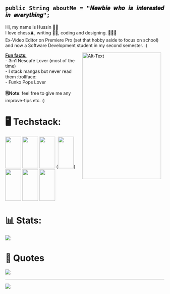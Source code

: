 ## ``` public String aboutMe = "𝑵𝒆𝒘𝒃𝒊𝒆 𝒘𝒉𝒐 𝒊𝒔 𝒊𝒏𝒕𝒆𝒓𝒆𝒔𝒕𝒆𝒅 𝒊𝒏 𝒆𝒗𝒆𝒓𝒚𝒕𝒉𝒊𝒏𝒈"; ```
Hi, my name is Hussin 👋🏼 <br/>I love chess♟️, writing ✍🏻, coding and designing. 👨🏻‍💻 <br/>Ex-Video Editor on Premiere Pro (set that hobby aside to focus on school) and now a Software Development student in my second semester. :)
<br/>
<p>
  <img src="https://github.com/user-attachments/assets/4784e496-96f1-4c90-b174-860a13a62454" width="250" height="400" alt="Alt-Text" width="150" align="right" style="margin-right: 10px;">
</p>

<ins> **Fun facts**: </ins> <br/>  - 3in1 Nescafé Lover (most of the time)<br/>   - I stack mangas but never read them :trollface: <br/> - Funko Pops Lover <br/>
<br/>
**🗒️Note**: feel free to give me any improve-tips etc. :) 

# 🖥️ Techstack:
<img src="https://cdn.jsdelivr.net/gh/devicons/devicon@latest/icons/java/java-original.svg" width="50" height="100"/> <img src="https://cdn.jsdelivr.net/gh/devicons/devicon@latest/icons/html5/html5-original.svg" width="50" height="100" />
<img src="https://cdn.jsdelivr.net/gh/devicons/devicon@latest/icons/css3/css3-original.svg" width="50" height="100" />
(<img src="https://cdn.jsdelivr.net/gh/devicons/devicon@latest/icons/javascript/javascript-original.svg" width="50" height="100" />) 
<img src="https://cdn.jsdelivr.net/gh/devicons/devicon@latest/icons/bootstrap/bootstrap-original.svg" width="50" height="100" /> 
<img src="https://cdn.jsdelivr.net/gh/devicons/devicon@latest/icons/azuresqldatabase/azuresqldatabase-original.svg" width="50" height="100" /> 
<img src="https://cdn.jsdelivr.net/gh/devicons/devicon@latest/icons/vscode/vscode-original.svg" width="50" height="100" />
    
# 📊 Stats:
![](https://github-readme-stats.vercel.app/api?username=gntx16&theme=nightowl&hide_border=false&include_all_commits=false&count_private=false)
<br/>

# 🌊 Quotes
![](https://quotes-github-readme.vercel.app/api?type=horizontal&theme=radical)

---
[![](https://visitcount.itsvg.in/api?id=gntx16&icon=0&color=0)](https://visitcount.itsvg.in)
